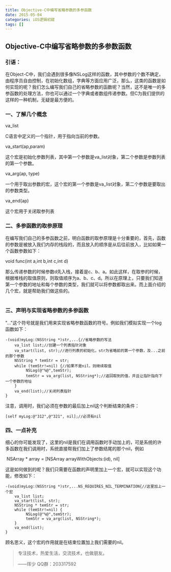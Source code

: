 ```yaml
---
title: Objective-C中编写省略参数的多参函数
date: 2015-05-04
categories: iOS逻辑初窥
tags: []
---
```

## Objective-C中编写省略参数的多参数函数

### 引语：

在Object-C中，我们会遇到很多像NSLog这样的函数，其中参数的个数不确定，由程序员自由控制，在初始化数组，字典等方面应用广泛，那么，这类的函数是如何实现的呢？我们怎么编写我们自己的省略参数的函数呢？当然，这不是唯一的多参函数的处理方法，你也可以通过一个字典或者数组传递参数。但C为我们提供的这样的一种机制，无疑是最方便的。

### 一、了解几个概念

va_list

C语言中定义的一个指针，用于指向当前的参数。

va_start(ap,param)

这个宏是初始化参数列表，其中第一个参数是va_list对象，第二个参数是参数列表的第一个参数。

va_arg(ap, type)

一个用于取出参数的宏，这个宏的第一个参数是va_list对象，第二个参数是要取出的参数类型。

va_end(ap)

这个宏用于关闭取参列表

### 二、多参函数的取参原理

在编写我们自己的多参函数之前，明白函数的取参原理是十分重要的，首先，函数的参数是被放入我们内存的栈段的，而且放入的顺序是从后往前放入，比如如果一个函数参数如下：

void func(int a,int b,int c,int d)

那么传递参数的时候参数d先入栈，接着是c、b、a。如此这样，在取参的时候，根据堆栈的取值原则，则取值顺序为a、b、c、d。所以在原理上，只要我们知道第一个参数的地址和每个参数的类型，我们就可以将参数都取出来。而上面介绍的几个宏，就是帮助我们做这些的。  
 

### 三、声明与实现省略参数的多参函数

"..."这个符号就是我们用来实现省略参数函数的符号。例如我们模拟实现一个log函数如下：

```
-(void)myLog:(NSString *)str,...{//省略参数的写法
    va_list list;//创建一个列表指针对象
    va_start(list, str);//进行列表的初始化，str为省略前的第一个参数，及...之前的那个参数
    NSString * temStr = str;
    while (temStr!=nil) {//如果不是nil，则继续取值
         NSLog(@"%@",temStr);
         temStr = va_arg(list, NSString*);//返回取到的值，并且让指针指向下一个参数的地址
    }
    va_end(list);//关闭列表指针
}
```

注意，调用时，我们必须在参数的最后加上nil这个判断结束的条件：

```
[self myLog:@"312",@"321", nil];//必须有nil
```

### 四、一点补充

细心的你可能发现了，这里的nil是我们在调用函数时手动加上的，可是系统的许多函数在我们调用时，系统直接帮我们加上了参数结尾的那个nil，例如

 NSArray \* array = \[NSArray arrayWithObjects:(id), nil\]

这是如何做到的呢？我们只需要在函数的声明里加上一个宏，就可以实现这个功能，修改如下：

```
-(void)myLog:(NSString *)str,...NS_REQUIRES_NIL_TERMINATION{//这里加上一个宏
    va_list list;
    va_start(list, str);
    NSString * temStr = str;
    while (temStr!=nil) {
         NSLog(@"%@",temStr);
         temStr = va_arg(list, NSString*);
    }
    va_end(list);
}
```

顾名思义，这个宏的作用就是在结束位置加上我们需要的nil。

> 专注技术，热爱生活，交流技术，也做朋友。
> 
> ——珲少 QQ群：203317592
